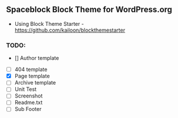 ## Spaceblock Block Theme for WordPress.org

- Using Block Theme Starter - https://github.com/kailoon/blockthemestarter

### TODO:

- [] Author template
- [ ] 404 template
- [x] Page template
- [ ] Archive template
- [ ] Unit Test
- [ ] Screenshot
- [ ] Readme.txt
- [ ] Sub Footer
